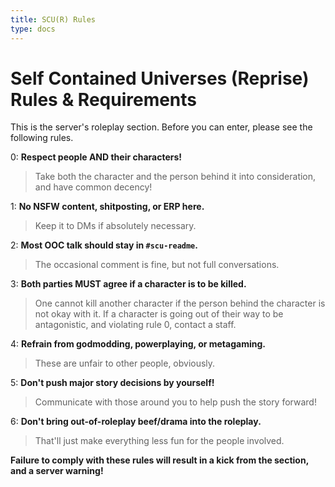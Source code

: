 ```yaml
---
title: SCU(R) Rules
type: docs
---
```


# Self Contained Universes (Reprise) Rules & Requirements

This is the server's roleplay section. Before you can enter, please see the following rules.

0: **Respect people AND their characters!**
> Take both the character and the person behind it into consideration, and have common decency!

1: **No NSFW content, shitposting, or ERP here.**
> Keep it to DMs if absolutely necessary.

2: **Most OOC talk should stay in `#scu-readme`.**
> The occasional comment is fine, but not full conversations.

3: **Both parties MUST agree if a character is to be killed.**
> One cannot kill another character if the person behind the character is not okay with it. If a character is going out of their way to be antagonistic, and violating rule 0, contact a staff.

4: **Refrain from godmodding, powerplaying, or metagaming.**
> These are unfair to other people, obviously.

5: **Don't push major story decisions by yourself!**
> Communicate with those around you to help push the story forward!

6: **Don't bring out-of-roleplay beef/drama into the roleplay.**
> That'll just make everything less fun for the people involved.

**Failure to comply with these rules will result in a kick from the section, and a server warning!**